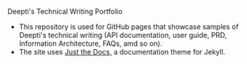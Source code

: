 Deepti's Technical Writing Portfolio

* This repository is used for GitHub pages that showcase samples of Deepti's technical writing (API documentation, user guide, PRD, Information Architecture, FAQs, amd so on).
* The site uses [Just the Docs,](https://github.com/just-the-docs/just-the-docs) a documentation theme for Jekyll.